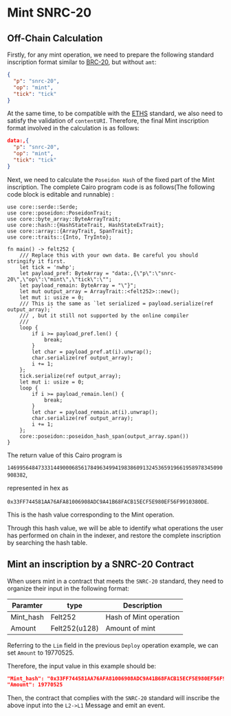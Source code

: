 # Mint SNRC-20

## Off-Chain Calculation
Firstly, for any mint operation, we need to prepare the following standard inscription format similar to [BRC-20](https://domo-2.gitbook.io/brc-20-experiment/), but without `amt`:
```json
{ 
  "p": "snrc-20",
  "op": "mint",
  "tick": "tick"
}
```

At the same time, to be compatible with the [ETHS](https://docs.ethscriptions.com/overview/protocol-specification#how-to-validate-a-datauri) standard, we also need to satisfy the validation of `contentURI`. Therefore, the final Mint inscription format involved in the calculation is as follows:
```json
data:,{ 
  "p": "snrc-20",
  "op": "mint",
  "tick": "tick"
}
```

Next, we need to calculate the `Poseidon Hash` of the fixed part of the Mint inscription. The complete Cairo program code is as follows(The following code block is editable and runnable) :

```rust,editable
use core::serde::Serde;
use core::poseidon::PoseidonTrait;
use core::byte_array::ByteArrayTrait;
use core::hash::{HashStateTrait, HashStateExTrait};
use core::array::{ArrayTrait, SpanTrait};
use core::traits::{Into, TryInto};

fn main() -> felt252 {
    /// Replace this with your own data. Be careful you should stringify it first.
    let tick = 'nwhp';
    let payload_pref: ByteArray = "data:,{\"p\":\"snrc-20\",\"op\":\"mint\",\"tick\":\"";
    let payload_remain: ByteArray = "\"}";
    let mut output_array = ArrayTrait::<felt252>::new();
    let mut i: usize = 0;
    /// This is the same as `let serialized = payload.serialize(ref output_array);`
    /// , but it still not supported by the online compiler
    ///
    loop {
        if i >= payload_pref.len() {
            break;
        }
        let char = payload_pref.at(i).unwrap();
        char.serialize(ref output_array);
        i += 1;
    };
    tick.serialize(ref output_array);
    let mut i: usize = 0;
    loop {
        if i >= payload_remain.len() {
            break;
        }
        let char = payload_remain.at(i).unwrap();
        char.serialize(ref output_array);
        i += 1;
    };
    core::poseidon::poseidon_hash_span(output_array.span())
}

```

The return value of this Cairo program is 

`1469956484733314490006856178496349941983860913245365919661958978345090908382`, 

represented in hex as 

`0x33FF744581AA76AFA81006908ADC9A41B68FACB15ECF5E980EF56F9910380DE`.

This is the hash value corresponding to the Mint operation. 

Through this hash value, we will be able to identify what operations the user has performed on chain in the indexer, and restore the complete inscription by searching the hash table.

## Mint an inscription by a SNRC-20 Contract

When users mint in a contract that meets the `SNRC-20` standard, they need to organize their input in the following format:

|  Paramter   | type  | Description |  
|  ----  | ----  | ----  |
| Mint_hash  | Felt252 | Hash of Mint operation |
| Amount | Felt252(u128) | Amount of mint  |

Referring to the `Lim` field in the previous `Deploy` operation example, we can set `Amount` to 19770525.

Therefore, the input value in this example should be:
```json
"Mint_hash": "0x33FF744581AA76AFA81006908ADC9A41B68FACB15ECF5E980EF56F9910380DE"
"Amount": 19770525
```

Then, the contract that complies with the `SNRC-20` standard will inscribe the above input into the `L2->L1` Message and emit an event.